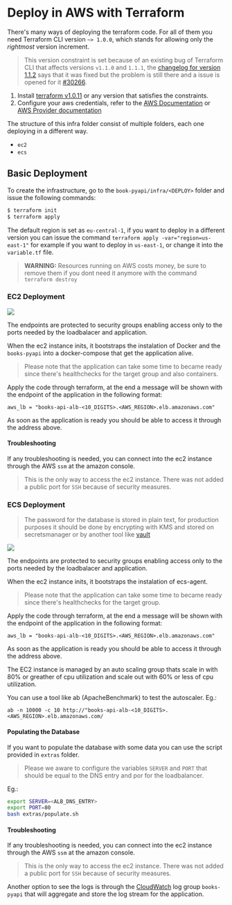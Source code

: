 # Deploy in AWS with Terraform

There's many ways of deploying the terraform code. For all of them you need Terraform CLI version `~> 1.0.0`, which stands for allowing only the _rightmost_ version increment.

> This version constraint is set because of an existing bug of Terraform CLI that affects versions `v1.1.0` and `1.1.1`, the [changelog for version 1.1.2](https://github.com/hashicorp/terraform/releases/tag/v1.1.2) says that it was fixed but the problem is still there and a issue is opened for it [#30266](https://github.com/hashicorp/terraform/issues/30266).


1. Install [terraform v1.0.11](https://releases.hashicorp.com/terraform/1.0.11/) or any version that satisfies the constraints.
2. Configure your aws credentials, refer to the [AWS Documentation](https://docs.aws.amazon.com/cli/latest/userguide/cli-configure-files.html) or [AWS Provider documentation](https://registry.terraform.io/providers/hashicorp/aws/latest/docs#authentication)

The structure of this infra folder consist of multiple folders, each one deploying in a different way.
- `ec2`
- `ecs`

## Basic Deployment

To create the infrastructure, go to the `book-pyapi/infra/<DEPLOY>` folder and issue the following commands:
```bash
$ terraform init
$ terraform apply 
```

The default region is set as `eu-central-1`, if you want to deploy in a different version you can issue the command `terraform apply -var="region=us-east-1"` for example if you want to deploy in `us-east-1`, or change it into the `variable.tf` file.

> **WARNING:** Resources running on AWS costs money, be sure to remove them if you dont need it anymore with the command `terraform destroy`

### EC2 Deployment

[![](https://mermaid.ink/img/eyJjb2RlIjoiZ3JhcGggTFI7XG4gICAgQVtVc2VyXVxuICAgIEJbTG9hZCBCYWxhbmNlcl1cbiAgICBDW1RhcmdldCBHcm91cF1cbiAgICBEW0VDMl1cbiAgICBBLS0gcG9ydDo4MCAtLT5CO1xuICAgIEItLSBodHRwIGxpc3RlbmVyIC0tPkM7XG4gICAgQy0tIHBvcnQ6OTAwMCAtLT5EOyIsIm1lcm1haWQiOnsidGhlbWUiOiJkZWZhdWx0In0sInVwZGF0ZUVkaXRvciI6ZmFsc2UsImF1dG9TeW5jIjp0cnVlLCJ1cGRhdGVEaWFncmFtIjpmYWxzZX0)](https://mermaid.live/edit/#eyJjb2RlIjoiZ3JhcGggTFI7XG4gICAgQVtVc2VyXVxuICAgIEJbTG9hZCBCYWxhbmNlcl1cbiAgICBDW1RhcmdldCBHcm91cF1cbiAgICBEW0VDMl1cbiAgICBBLS0gcG9ydDo4MCAtLT5CO1xuICAgIEItLSBodHRwIGxpc3RlbmVyIC0tPkM7XG4gICAgQy0tIHBvcnQ6OTAwMCAtLT5EOyIsIm1lcm1haWQiOiJ7XG4gIFwidGhlbWVcIjogXCJkZWZhdWx0XCJcbn0iLCJ1cGRhdGVFZGl0b3IiOmZhbHNlLCJhdXRvU3luYyI6dHJ1ZSwidXBkYXRlRGlhZ3JhbSI6ZmFsc2V9)

The endpoints are protected to security groups enabling access only to the ports needed by the loadbalacer and application.

When the ec2 instance inits, it bootstraps the instalation of Docker and the `books-pyapi` into a docker-compose that get the application alive.

> Please note that the application can take some time to became ready since there's healthchecks for the target group and also containers.

Apply the code through terraform, at the end a message will be shown with the endpoint of the application in the following format:

```
aws_lb = "books-api-alb-<10_DIGITS>.<AWS_REGION>.elb.amazonaws.com"
```
As soon as the application is ready you should be able to access it through the address above.


#### Troubleshooting

If any troubleshooting is needed, you can connect into the ec2 instance through the AWS `ssm` at the amazon console.

> This is the only way to access the ec2 instance. There was not added a public port for `SSH` because of security measures.

### ECS Deployment
> The password for the database is stored in plain text, for production purposes it should be done by encrypting with KMS and stored on secretsmanager or by another tool like [vault](https://www.vaultproject.io/)

[![](https://mermaid.ink/img/eyJjb2RlIjoiZ3JhcGggTFI7XG4gICAgQVtVc2VyXVxuICAgIEJbTG9hZCBCYWxhbmNlcl1cbiAgICBDW1RhcmdldCBHcm91cF1cbiAgICBEW0VDMiBJbnN0YW5jZV1cbiAgICBFW0VDMiBJbnN0YW5jZV1cbiAgICBGW0VDUyBDTFVTVEVSXVxuICAgIEdbRUNTIFNFUlZJQ0VdXG4gICAgSFtFQ1MgVEFTSyBERUZJTklUSU9OXVxuXG4gICAgQS0tIHBvcnQ6ODAgLS0-QjtcbiAgICBCLS0gaHR0cCBsaXN0ZW5lciAtLT5DO1xuICAgIEMtLSBwb3J0OjkwMDAgLS0-RCA7XG4gICAgQy0tIHBvcnQ6OTAwMCAtLT5FIDtcblxuICAgIEQgLS0-IEggO1xuICAgIEUgLS0-IEggO1xuICAgIEcgLS0-IEggO1xuICAgIEYgLS0-IEcgO1xuICAgIFxuICAgIFxuICAgIFxuIiwibWVybWFpZCI6eyJ0aGVtZSI6ImRlZmF1bHQifSwidXBkYXRlRWRpdG9yIjpmYWxzZSwiYXV0b1N5bmMiOnRydWUsInVwZGF0ZURpYWdyYW0iOmZhbHNlfQ)](https://mermaid.live/edit#eyJjb2RlIjoiZ3JhcGggTFI7XG4gICAgQVtVc2VyXVxuICAgIEJbTG9hZCBCYWxhbmNlcl1cbiAgICBDW1RhcmdldCBHcm91cF1cbiAgICBEW0VDMiBJbnN0YW5jZV1cbiAgICBFW0VDMiBJbnN0YW5jZV1cbiAgICBGW0VDUyBDTFVTVEVSXVxuICAgIEdbRUNTIFNFUlZJQ0VdXG4gICAgSFtFQ1MgVEFTSyBERUZJTklUSU9OXVxuXG4gICAgQS0tIHBvcnQ6ODAgLS0-QjtcbiAgICBCLS0gaHR0cCBsaXN0ZW5lciAtLT5DO1xuICAgIEMtLSBwb3J0OjkwMDAgLS0-RCA7XG4gICAgQy0tIHBvcnQ6OTAwMCAtLT5FIDtcblxuICAgIEQgLS0-IEggO1xuICAgIEUgLS0-IEggO1xuICAgIEcgLS0-IEggO1xuICAgIEYgLS0-IEcgO1xuICAgIFxuICAgIFxuICAgIFxuIiwibWVybWFpZCI6IntcbiAgXCJ0aGVtZVwiOiBcImRlZmF1bHRcIlxufSIsInVwZGF0ZUVkaXRvciI6ZmFsc2UsImF1dG9TeW5jIjp0cnVlLCJ1cGRhdGVEaWFncmFtIjpmYWxzZX0)

The endpoints are protected to security groups enabling access only to the ports needed by the loadbalacer and application.

When the ec2 instance inits, it bootstraps the instalation of ecs-agent.

> Please note that the application can take some time to became ready since there's healthchecks for the target group.

Apply the code through terraform, at the end a message will be shown with the endpoint of the application in the following format:

```
aws_lb = "books-api-alb-<10_DIGITS>.<AWS_REGION>.elb.amazonaws.com"
```
As soon as the application is ready you should be able to access it through the address above.


The EC2 instance is managed by an auto scaling group thats scale in with 80% or greather of cpu utilization and scale out with 60% or less of cpu utilization.

You can use a tool like ab (ApacheBenchmark) to test the autoscaler. Eg.:

`ab -n 10000 -c 10 http://"books-api-alb-<10_DIGITS>.<AWS_REGION>.elb.amazonaws.com/`


#### Populating the Database

If you want to populate the database with some data you can use the script provided in `extras` folder.
> Please we aware to configure the variables `SERVER` and `PORT` that should be equal to the DNS entry and por for the loadbalancer.

Eg.:
```bash
export SERVER=<ALB_DNS_ENTRY>
export PORT=80
bash extras/populate.sh
``` 

#### Troubleshooting

If any troubleshooting is needed, you can connect into the ec2 instance through the AWS `ssm` at the amazon console.

> This is the only way to access the ec2 instance. There was not added a public port for `SSH` because of security measures.

Another option to see the logs is through the [CloudWatch](https://eu-central-1.console.aws.amazon.com/cloudwatch/home#logsV2:log-groups/log-group/books-pyapi) log group `books-pyapi` that will aggregate and store the log stream for the application.
